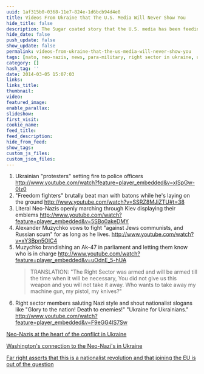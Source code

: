 ```yaml
---
uuid: 1af315b0-0368-11e7-824e-1d6bcb94d4e8
title: Videos From Ukraine that The U.S. Media Will Never Show You
hide_title: false
description: The Sugar coated story that the U.S. media has been feeding the public is completely out of sync with the events unfolding on the ground in Ukraine. Here are six videos that you'll never see aired on the mainstream news.
hide_date: false
push_update: false
show_update: false
permalink: videos-from-ukraine-that-the-us-media-will-never-show-you
tags: [nato, neo-nazis, news, para-military, right sector in ukraine, ukraine]
category: []
hash_tag: ''
date: 2014-03-05 15:07:03
links:
links_title:
thumbnail:
video:
featured_image:
enable_parallax:
slideshow:
first_visit:
cookie_name:
feed_title:
feed_description:
hide_from_feed:
show_tags:
custom_js_files:
custom_json_files:
---
```

1. Ukrainian "protesters" setting fire to police officers http://www.youtube.com/watch?feature=player_embedded&v=xISpGw-0Iz0
2. "Freedom fighters" brutally beat man with batons while he's laying on the ground http://www.youtube.com/watch?v=SSRZ8MJiZTU#t=38
3. Literal Neo-Nazis openly marching through Kiev displaying their emblems http://www.youtube.com/watch?feature=player_embedded&v=5SBo0akeDMY
4. Alexander Muzychko vows to fight "against Jews communists, and Russian scum" for as long as he lives. http://www.youtube.com/watch?v=xY3Bpn5OIC4
5. Muzychko brandishing an Ak-47 in parliament and letting them know who is in charge http://www.youtube.com/watch?feature=player_embedded&v=uOdnE_5-hUA <blockquote>TRANSLATION: "The Right Sector was armed and will be armed till the time when it will be necessary, You did not give us this weapon and you will not take it away. Who wants to take away my machine gun, my pistol, my knives?"</blockquote>
6. Right sector members saluting Nazi style and shout nationalist slogans like "Glory to the nation! Death to enemies!" "Ukraine for Ukrainians." http://www.youtube.com/watch?feature=player_embedded&v=F9eGG4lS7Sw

[Neo-Nazis at the heart of the conflict in Ukraine](http://www.theguardian.com/commentisfree/2014/jan/29/ukraine-fascists-oligarchs-eu-nato-expansion)

[Washington's connection to the Neo-Nazi's in Ukraine](/washingtons-role-in-the-ukrainian-coup-how-it-may-spin-out-of-control)

[Far right asserts that this is a nationalist revolution and that joining the EU is out of the question](http://www.theguardian.com/world/2014/jan/23/ukrainian-far-right-groups-violence-kiev-pravy-sektor)